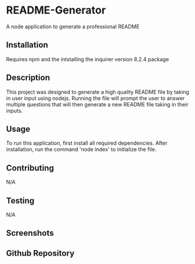 # README-Generator
A node application to generate a professional README

## Installation
Requires npm and the intstalling the inquirer version 8.2.4 package

## Description
This project was designed to generate a high quality README file by taking in user input using nodejs. Running the file will prompt the user
to answer multiple questions that will then generate a new README file taking in their inputs.

## Usage
To run this application, first install all required dependencies. After installation, run the command 'node index' to initialize the file.

## Contributing
N/A

## Testing

N/A

## Screenshots


## Github Repository